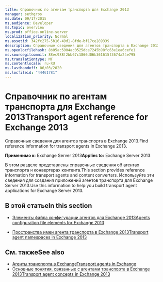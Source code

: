 ```yaml
---
title: Справочник по агентам транспорта для Exchange 2013
manager: sethgros
ms.date: 09/17/2015
ms.audience: Developer
ms.topic: overview
ms.prod: office-online-server
localization_priority: Normal
ms.assetid: 342fc275-5b16-49d1-8fde-bf17ce289339
description: Справочные сведения для агентов транспорта в Exchange 2013.
ms.openlocfilehash: 8b05ac5904ac0525dce7245b98fc63e1ea6cefe1
ms.sourcegitcommit: 88ec988f2bb67c1866d06b361615f3674a24e795
ms.translationtype: MT
ms.contentlocale: ru-RU
ms.lasthandoff: 06/03/2020
ms.locfileid: "44461781"
---
```

# <a name="transport-agent-reference-for-exchange-2013"></a><span data-ttu-id="fa894-103">Справочник по агентам транспорта для Exchange 2013</span><span class="sxs-lookup"><span data-stu-id="fa894-103">Transport agent reference for Exchange 2013</span></span>

<span data-ttu-id="fa894-104">Справочные сведения для агентов транспорта в Exchange 2013.</span><span class="sxs-lookup"><span data-stu-id="fa894-104">Find reference information for transport agents in Exchange 2013.</span></span>
  
<span data-ttu-id="fa894-105">**Применимо к:** Exchange Server 2013</span><span class="sxs-lookup"><span data-stu-id="fa894-105">**Applies to:** Exchange Server 2013</span></span> 
  
<span data-ttu-id="fa894-106">В этом разделе представлены справочные сведения об агентах транспорта и конвертерах контента.</span><span class="sxs-lookup"><span data-stu-id="fa894-106">This section provides reference information for transport agents and content converters.</span></span> <span data-ttu-id="fa894-107">Используйте эти сведения для создания приложений агентов транспорта для Exchange Server 2013.</span><span class="sxs-lookup"><span data-stu-id="fa894-107">Use this information to help you build transport agent applications for Exchange Server 2013.</span></span>
  
## <a name="in-this-section"></a><span data-ttu-id="fa894-108">В этой статье</span><span class="sxs-lookup"><span data-stu-id="fa894-108">In this section</span></span>

- [<span data-ttu-id="fa894-109">Элементы файла конфигурации агентов для Exchange 2013</span><span class="sxs-lookup"><span data-stu-id="fa894-109">Agents configuration file elements for Exchange 2013</span></span>](agents-configuration-file-elements-for-exchange-2013.md)
    
- [<span data-ttu-id="fa894-110">Пространства имен агента транспорта в Exchange 2013</span><span class="sxs-lookup"><span data-stu-id="fa894-110">Transport agent namespaces in Exchange 2013</span></span>](transport-agent-namespaces-in-exchange-2013.md)
    
## <a name="see-also"></a><span data-ttu-id="fa894-111">См. также</span><span class="sxs-lookup"><span data-stu-id="fa894-111">See also</span></span>

- [<span data-ttu-id="fa894-112">Агенты транспорта в Exchange</span><span class="sxs-lookup"><span data-stu-id="fa894-112">Transport agents in Exchange</span></span>](transport-agents-in-exchange-2013.md)
- [<span data-ttu-id="fa894-113">Основные понятия, связанные с агентами транспорта в Exchange 2013</span><span class="sxs-lookup"><span data-stu-id="fa894-113">Transport agent concepts in Exchange 2013</span></span>](transport-agent-concepts-in-exchange-2013.md)

